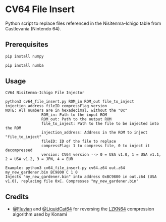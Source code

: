 # CV64 File Insert
Python script to replace files referenced in the Nisitenma-Ichigo table from Castlevania (Nintendo 64).

## Prerequisites
```sh
pip install numpy
```
```sh
pip install numba
```

## Usage
```
CV64 Nisitenma-Ichigo File Injector

python3 cv64_file_insert.py ROM_in ROM_out file_to_inject injection_address fileID compressFlag version
NOTE: All numbers are in hexadecimal, without the "0x"
                ROM_in: Path to the input ROM
                ROM_out: Path to the output ROM
                file_to_inject: Path to the file to be injected into the ROM
                injection_address: Address in the ROM to inject "file_to_inject"
                fileID: ID of the file to replace
                compressFlag: 1 to compress file, 0 to inject it decompressed
                version: CV64 version --> 0 = USA v1.0, 1 = USA v1.1, 2 = USA v1.2, 3 = JPN, 4 = EUR

Example: python3 cv64_file_insert.py cv64.z64 out.z64 my_new_gardener.bin BC9800 C 1 0
Injects "my_new_gardener.bin" into address 0xBC9800 in out.z64 (USA v1.0), replacing file 0xC. Compresses "my_new_gardener.bin"
```

## Credits
- [@Fluvian](https://github.com/Fluvian) and [@LiquidCat64](https://github.com/LiquidCat64)
for reversing the [LZKN64](https://github.com/Fluvian/lzkn64) compression algorithm used by Konami